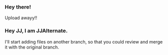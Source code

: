 ### Hey there!

Upload awayy!!

### Hey JJ, I am JJAlternate.

I'll start adding files on another branch, so that you could review and merge it with the original branch.